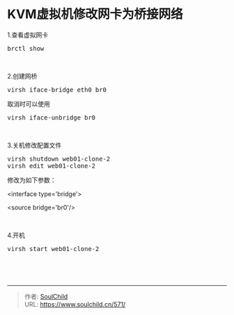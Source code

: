 # KVM虚拟机修改网卡为桥接网络

<!--more-->
1.查看虚拟网卡
<pre>brctl show</pre>
&nbsp;

2.创建网桥
<pre>virsh iface-bridge eth0 br0</pre>
取消时可以使用
<pre>virsh iface-unbridge br0</pre>
&nbsp;

3.关机修改配置文件
<pre>virsh shutdown web01-clone-2
virsh edit web01-clone-2</pre>
修改为如下参数：

&lt;interface type='bridge'&gt;

&lt;source bridge='br0'/&gt;

&nbsp;

4.开机
<pre>virsh start web01-clone-2</pre>
&nbsp;

&nbsp;


---

> 作者: [SoulChild](https://www.soulchild.cn)  
> URL: https://www.soulchild.cn/571/  

